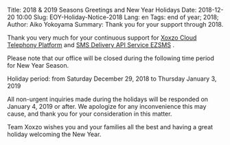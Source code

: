Title: 2018 &amp; 2019 Seasons Greetings and New Year Holidays
Date: 2018-12-20 10:00
Slug: EOY-Holiday-Notice-2018
Lang: en
Tags: end of year; 2018;
Author: Aiko Yokoyama
Summary: Thank you for your support through 2018. 

Thank you very much for your continuous support for [Xoxzo Cloud Telephony Platform](https://www.xoxzo.com/en/) and [SMS Delivery API Service EZSMS](https://www.ezsms.biz/ja/) .

Please note that our office will be closed during the following time period for New Year Season.

Holiday period: from Saturday December 29, 2018 to Thursday January 3, 2019

All non-urgent inquiries made during the holidays will be responded on January 4, 2019 or after. 
We apologize for any inconvenience this may cause, and thank you for your consideration in this matter.

Team Xoxzo wishes you and your families all the best and having a great holiday welcoming the New Year.
